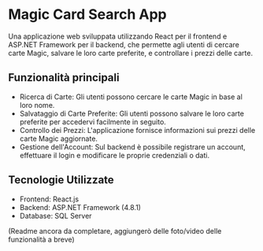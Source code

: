 # Magic Card Search App

Una applicazione web sviluppata utilizzando React per il frontend e ASP.NET Framework per il backend, che permette agli utenti di cercare carte Magic, salvare le loro carte preferite, e controllare i prezzi delle carte.

## Funzionalità principali

* Ricerca di Carte: Gli utenti possono cercare le carte Magic in base al loro nome.
* Salvataggio di Carte Preferite: Gli utenti possono salvare le loro carte preferite per accedervi facilmente in seguito.
* Controllo dei Prezzi: L'applicazione fornisce informazioni sui prezzi delle carte Magic aggiornate.
* Gestione dell'Account: Sul backend è possibile registrare un account, effettuare il login e modificare le proprie credenziali o dati.

## Tecnologie Utilizzate

* Frontend: React.js
* Backend: ASP.NET Framework (4.8.1)
* Database: SQL Server

(Readme ancora da completare, aggiungerò delle foto/video delle funzionalità a breve)
